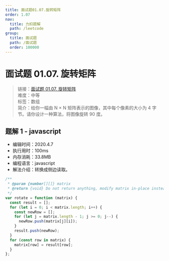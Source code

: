 ```yaml
---
title: 面试题01.07.旋转矩阵
order: 1.07
nav:
  title: 力扣题解
  path: /leetcode
group:
  title: 面试题
  path: /面试题
  order: 100000
---
```


# 面试题 01.07. 旋转矩阵

> 链接：[面试题 01.07. 旋转矩阵](https://leetcode-cn.com/problems/rotate-matrix-lcci/)  
> 难度：中等  
> 标签：数组  
> 简介：给你一幅由 N × N 矩阵表示的图像，其中每个像素的大小为 4 字节。请你设计一种算法，将图像旋转 90 度。

## 题解 1 - javascript

- 编辑时间：2020.4.7
- 执行用时：100ms
- 内存消耗：33.8MB
- 编程语言：javascript
- 解法介绍：转换成侧边读取。

```javascript
/**
 * @param {number[][]} matrix
 * @return {void} Do not return anything, modify matrix in-place instead.
 */
var rotate = function (matrix) {
  const result = [];
  for (let i = 0; i < matrix.length; i++) {
    const newRow = [];
    for (let j = matrix.length - 1; j >= 0; j--) {
      newRow.push(matrix[j][i]);
    }
    result.push(newRow);
  }
  for (const row in matrix) {
    matrix[row] = result[row];
  }
};
```
